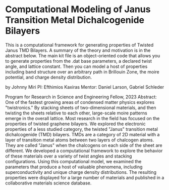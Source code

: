 # Computational Modeling of Janus Transition Metal Dichalcogenide Bilayers

This is a computational framework for generating properties of Twisted Janus TMD Bilayers. A summary of the theory and motivation is in the abstract below. The main kit file is an object-oriented code that allows you to generate properties from the .dat base parameters, a declared twist angle, and lattice constant. Then you can model a host of properties including band structure over an arbitrary path in Brillouin Zone, the moire potential, and charge density distribution.

by Johnny Miri
PI: Efthimios Kaxiras
Mentor: Daniel Larson, Gabriel Schleder

Program for Research in Science and Engineering Fellow, 2023
Abstract:
One of the fastest growing areas of condensed matter physics explores "twistronics." By stacking sheets of two-dimensional materials, and then twisting the sheets relative to each other, large-scale moire patterns emerge in the overall lattice. Most research in the field has focused on the properties of twisted graphene bilayers. We explored the electronic properties of a less studied category, the twisted "Janus" transition metal dichalcogenide (TMD) bilayers. TMDs are a category of 2D material with a layer of transition metal atoms between two layers of chalcogen atoms. They are called "Janus" when the chalcogens on each side of the sheet are different. We developed a computational framework to explore the behavior of these materials over a variety of twist angles and stacking configurations. Using this computational model, we examined the parameters that produce a host of valuable phenomena, including superconductivity and unique charge density distributions. The resulting properties were displayed for a large number of materials and published in a collaborative materials science database.
